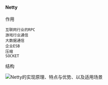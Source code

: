 #### Netty

作用

```
互联网行业的RPC
游戏行业通信
大数据通信
企业ESB
压缩
SOCKET
```

结构



![Netty的实现原理、特点与优势、以及适用场景](http://p9.pstatp.com/large/pgc-image/85e04e5b74e34aaa9ff01e33375ffb4e)

